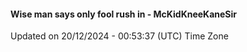#### Wise man says only fool rush in - McKidKneeKaneSir
Updated on 20/12/2024 - 00:53:37 (UTC) Time Zone
